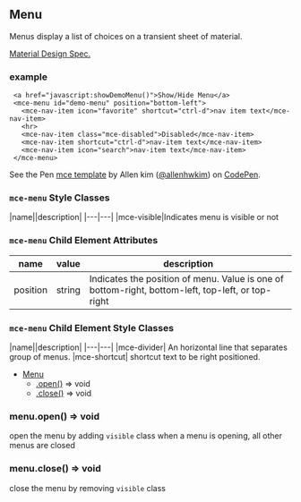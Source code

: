 <a name="Menu"></a>

## Menu
Menus display a list of choices on a transient sheet of material. 

[Material Design Spec.](https://material.io/guidelines/components/menus.html#menus-specs)

### example
```
 <a href="javascript:showDemoMenu()">Show/Hide Menu</a>
 <mce-menu id="demo-menu" position="bottom-left">
   <mce-nav-item icon="favorite" shortcut="ctrl-d">nav item text</mce-nav-item>
   <hr>
   <mce-nav-item class="mce-disabled">Disabled</mce-nav-item>
   <mce-nav-item shortcut="ctrl-d">nav-item text</mce-nav-item>
   <mce-nav-item icon="search">nav-item text</mce-nav-item>
 </mce-menu>
```

<p data-height="600" data-theme-id="32189" data-slug-hash="xppZrL" data-default-tab="result" data-user="allenhwkim" data-embed-version="2" data-pen-title="mce template" class="codepen">See the Pen <a href="https://codepen.io/allenhwkim/pen/PEJKKo/">mce template</a> by Allen kim (<a href="https://codepen.io/allenhwkim">@allenhwkim</a>) on <a href="https://codepen.io">CodePen</a>.</p>
<script async src="https://production-assets.codepen.io/assets/embed/ei.js"></script>


### `mce-menu` Style Classes
 |name||description|
 |---|---|
 |mce-visible|Indicates menu is visible or not

### `mce-menu` Child Element Attributes 
 |name|value|description|
 |---|---|---|
 |position| string| Indicates the position of menu. Value is one of bottom-right, bottom-left, top-left, or top-right
 
### `mce-menu` Child Element Style Classes
 |name||description|
 |---|---|
 |mce-divider| An horizontal line that separates group of menus.
 |mce-shortcut| shortcut text to be right positioned.


* [Menu](#Menu)
    * [.open()](#Menu+open) ⇒ void
    * [.close()](#Menu+close) ⇒ void

<a name="Menu+open"></a>

### menu.open() ⇒ void
open the menu by adding `visible` class
when a menu is opening, all other menus are closed

<a name="Menu+close"></a>

### menu.close() ⇒ void
close the menu by removing `visible` class

